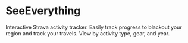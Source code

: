 # SeeEverything
Interactive Strava activity tracker. Easily track progress to blackout your region and track your travels. View by activity type, gear, and year.
